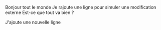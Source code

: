 Bonjour tout le monde
Je rajoute une ligne pour simuler une modification externe
Est-ce que tout va bien ?

J'ajoute une nouvelle ligne